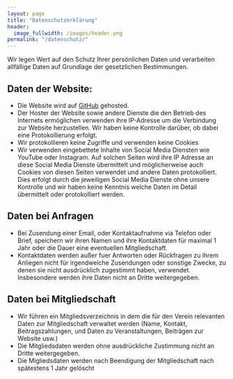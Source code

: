 ```yaml
---
layout: page
title: "Datenschutzerklärung"
header:
  image_fullwidth: /images/header.png
permalink: "/datenschutz/"
---
```



Wir legen Wert auf den Schutz Ihrer persönlichen Daten und verarbeiten
allfällige Daten auf Grundlage der gesetzlichen Bestimmungen.

## Daten der Website:

* Die Website wird auf <a href="https://github.com">GitHub</a> gehosted. 
* Der Hoster der Website sowie andere Dienste die den Betrieb des Internets
  ermöglichen verwenden ihre IP-Adresse um die Verbindung zur Website 
  herzustellen. Wir haben keine Kontrolle darüber, 
  ob dabei eine Protokollierung erfolgt.
* Wir protokollieren keine Zugriffe und verwenden keine Cookies 
* Wir verwenden eingebettete Inhalte von Social Media Diensten wie YouTube
  oder Instagram. Auf solchen Seiten wird ihre IP Adresse an diese 
  Social Media Dienste übermittelt und möglicherweise auch Cookies von 
  diesen Seiten verwendet und andere Daten protokolliert. Dies erfolgt
  durch die jeweiligen Social Media Dienste ohne unsere Kontrolle und wir
  haben keine Kenntnis welche Daten im Detail übermittelt oder protokolliert
  werden. 

## Daten bei Anfragen

* Bei Zusendung einer Email, oder Kontaktaufnahme via Telefon oder Brief,
  speichern wir ihren Namen und ihre Kontaktdaten für maximal 1 Jahr 
  oder die Dauer eine eventuellen Mitgliedschaft.  
* Kontaktdaten werden außer fuer Antworten oder Rückfragen zu ihrem Anliegen
  nicht für irgendwelche Zusendungen oder sonstige Zwecke, zu denen sie 
  nicht ausdrücklich zugestimmt haben, verwendet. Insbesondere werden ihre 
  Daten nicht an Dritte weitergegeben. 

## Daten bei Mitgliedschaft

* Wir führen ein Mitgliedsverzeichnis in dem die für den Verein relevanten
  Daten zur Mitgliedschaft verwaltet werden (Name, Kontakt, Beitragszahlungen,
  und Daten zu Veranstaltungen, Beiträgen zur Website usw.)
* Die Mitgliedsdaten werden ohne ausdrückliche Zustimmung
   nicht an Dritte weitergegeben.
* Die Migliedsdaten werden nach Beendigung der Mitgliedschaft nach spätestens
  1 Jahr gelöscht
